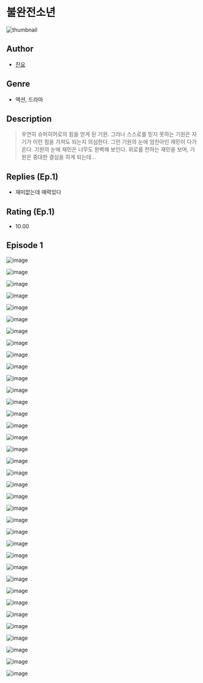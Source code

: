# 불완전소년
![thumbnail](https://image-comic.pstatic.net/user_contents_data/challenge_comic/2023/05/23/353024/upload_3474915481447576119_480x623.jpeg)

## Author
- [진요](https://comic.naver.com/artistTitle?id=353024)

## Genre
- 액션, 드라마

## Description
> 우연히 슈퍼히어로의 힘을 얻게 된 기원. 그러나 스스로를 믿지 못하는 기원은 자기가 이런 힘을 가져도 되는지 의심한다. 그런 기원의 눈에 엄친아인 재민이 다가온다. 기원의 눈에 재민은 너무도 완벽해 보인다. 위로를 전하는 재민을 보며, 기원은 중대한 결심을 하게 되는데...

## Replies (Ep.1)
- 재미없는데 매력있다

## Rating (Ep.1)
- 10.00

## Episode 1
![image](https://image-comic.pstatic.net/user_contents_data/challenge_comic/2023/05/23/353024/upload_3631081515354634595.jpeg)

![image](https://image-comic.pstatic.net/user_contents_data/challenge_comic/2023/05/23/353024/upload_7219661866000464178.jpeg)

![image](https://image-comic.pstatic.net/user_contents_data/challenge_comic/2023/05/23/353024/upload_7076618882133419105.jpeg)

![image](https://image-comic.pstatic.net/user_contents_data/challenge_comic/2023/05/23/353024/upload_4063763529402037347.jpeg)

![image](https://image-comic.pstatic.net/user_contents_data/challenge_comic/2023/05/23/353024/upload_7365980483914655286.jpeg)

![image](https://image-comic.pstatic.net/user_contents_data/challenge_comic/2023/05/23/353024/upload_7291671082197792825.jpeg)

![image](https://image-comic.pstatic.net/user_contents_data/challenge_comic/2023/05/23/353024/upload_3991146069938550064.jpeg)

![image](https://image-comic.pstatic.net/user_contents_data/challenge_comic/2023/05/23/353024/upload_7221014269577552998.jpeg)

![image](https://image-comic.pstatic.net/user_contents_data/challenge_comic/2023/05/23/353024/upload_4049073847929955682.jpeg)

![image](https://image-comic.pstatic.net/user_contents_data/challenge_comic/2023/05/23/353024/upload_3472338410993102904.jpeg)

![image](https://image-comic.pstatic.net/user_contents_data/challenge_comic/2023/05/23/353024/upload_3918468342045041969.jpeg)

![image](https://image-comic.pstatic.net/user_contents_data/challenge_comic/2023/05/23/353024/upload_7017845386453738808.jpeg)

![image](https://image-comic.pstatic.net/user_contents_data/challenge_comic/2023/05/23/353024/upload_7148961077800417592.jpeg)

![image](https://image-comic.pstatic.net/user_contents_data/challenge_comic/2023/05/23/353024/upload_7017793725865682273.jpeg)

![image](https://image-comic.pstatic.net/user_contents_data/challenge_comic/2023/05/23/353024/upload_7004004953143654712.jpeg)

![image](https://image-comic.pstatic.net/user_contents_data/challenge_comic/2023/05/23/353024/upload_7075489700821218097.jpeg)

![image](https://image-comic.pstatic.net/user_contents_data/challenge_comic/2023/05/23/353024/upload_7291950550700274224.jpeg)

![image](https://image-comic.pstatic.net/user_contents_data/challenge_comic/2023/05/23/353024/upload_3774357552015357794.jpeg)

![image](https://image-comic.pstatic.net/user_contents_data/challenge_comic/2023/05/23/353024/upload_4050484525610198114.jpeg)

![image](https://image-comic.pstatic.net/user_contents_data/challenge_comic/2023/05/23/353024/upload_4135824215732793397.jpeg)

![image](https://image-comic.pstatic.net/user_contents_data/challenge_comic/2023/05/23/353024/upload_7378078595827459124.jpeg)

![image](https://image-comic.pstatic.net/user_contents_data/challenge_comic/2023/05/23/353024/upload_3991140558804890674.jpeg)

![image](https://image-comic.pstatic.net/user_contents_data/challenge_comic/2023/05/23/353024/upload_7005122928855638833.jpeg)

![image](https://image-comic.pstatic.net/user_contents_data/challenge_comic/2023/05/23/353024/upload_4049357517588148579.jpeg)

![image](https://image-comic.pstatic.net/user_contents_data/challenge_comic/2023/05/23/353024/upload_7378640230634894903.jpeg)

![image](https://image-comic.pstatic.net/user_contents_data/challenge_comic/2023/05/23/353024/upload_7366029949070028899.jpeg)

![image](https://image-comic.pstatic.net/user_contents_data/challenge_comic/2023/05/23/353024/upload_7017234264130793528.jpeg)

![image](https://image-comic.pstatic.net/user_contents_data/challenge_comic/2023/05/23/353024/upload_3702634200888862053.jpeg)

![image](https://image-comic.pstatic.net/user_contents_data/challenge_comic/2023/05/23/353024/upload_7364342400567751219.jpeg)

![image](https://image-comic.pstatic.net/user_contents_data/challenge_comic/2023/05/23/353024/upload_7305792088571929185.jpeg)

![image](https://image-comic.pstatic.net/user_contents_data/challenge_comic/2023/05/23/353024/upload_7364855670534268002.jpeg)

![image](https://image-comic.pstatic.net/user_contents_data/challenge_comic/2023/05/23/353024/upload_7149852743142944866.jpeg)

![image](https://image-comic.pstatic.net/user_contents_data/challenge_comic/2023/05/23/353024/upload_3906654106753786722.jpeg)

![image](https://image-comic.pstatic.net/user_contents_data/challenge_comic/2023/05/23/353024/upload_4049687564299417657.jpeg)

![image](https://image-comic.pstatic.net/user_contents_data/challenge_comic/2023/05/23/353024/upload_4123158030779245624.jpeg)

![image](https://image-comic.pstatic.net/user_contents_data/challenge_comic/2023/05/23/353024/upload_3631134097951764578.jpeg)
